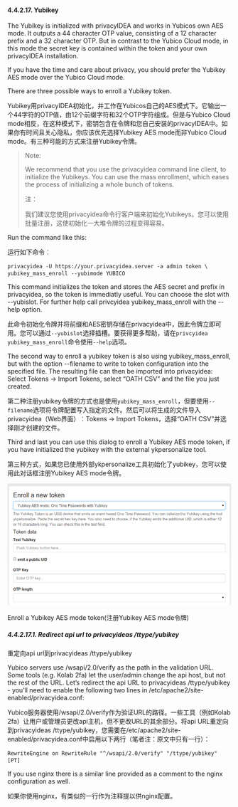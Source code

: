 #### 4.4.2.17. Yubikey

The Yubikey is initialized with privacyIDEA and works in Yubicos own AES mode. It outputs a 44 character OTP value, consisting of a 12 character prefix and a 32 character OTP. But in contrast to the Yubico Cloud mode, in this mode the secret key is contained within the token and your own privacyIDEA installation.

If you have the time and care about privacy, you should prefer the Yubikey AES mode over the Yubico Cloud mode.

There are three possible ways to enroll a Yubikey token.

Yubikey用privacyIDEA初始化，并工作在Yubicos自己的AES模式下。它输出一个44字符的OTP值，由12个前缀字符和32个OTP字符组成。但是与Yubico Cloud mode相反，在这种模式下，密钥包含在令牌和您自己安装的privacyIDEA中。如果你有时间且关心隐私，你应该优先选择Yubikey AES mode而非Yubico Cloud mode。有三种可能的方式来注册Yubikey令牌。

> Note:
> 
> We recommend that you use the privacyidea command line client, to initialize the Yubikeys. You can use the mass enrollment, which eases the process of initializing a whole bunch of tokens.
> 
> 注：
> 
> 我们建议您使用privacyidea命令行客户端来初始化Yubikeys。您可以使用批量注册，这使初始化一大堆令牌的过程变得容易。

Run the command like this:

运行如下命令︰

```
privacyidea -U https://your.privacyidea.server -a admin token \
yubikey_mass_enroll --yubimode YUBICO
```

This command initializes the token and stores the AES secret and prefix in privacyidea, so the token is immediatly useful. You can choose the slot with --yubislot. For further help call privcyidea yubikey_mass_enroll with the --help option.

此命令初始化令牌并将前缀和AES密钥存储在privacyidea中，因此令牌立即可用。您可以通过`--yubislot`选择插槽。要获得更多帮助，请在`privcyidea yubikey_mass_enroll`命令使用`--help`选项。

The second way to enroll a yubikey token is also using yubikey_mass_enroll, but with the option --filename to write to token configuration into the specified file. The resulting file can then be imported into privacyidea: Select Tokens -> Import Tokens, select “OATH CSV” and the file you just created.

第二种注册yubikey令牌的方式也是使用`yubikey_mass_enroll`，但要使用`--filename`选项将令牌配置写入指定的文件。然后可以将生成的文件导入privacyidea（Web界面）︰Tokens -> Import Tokens，选择“OATH CSV”并选择刚才创建的文件。

Third and last you can use this dialog to enroll a Yubikey AES mode token, if you have initialized the yubikey with the external ykpersonalize tool.

第三种方式，如果您已使用外部ykpersonalize工具初始化了yubikey，您可以使用此对话框注册Yubikey AES mode令牌。

![enroll_yubikey](../Contents/enroll_yubikey.png)

Enroll a Yubikey AES mode token(注册Yubikey AES mode令牌)

##### 4.4.2.17.1. Redirect api url to privacyideas /ttype/yubikey

重定向api url到privacyideas /ttype/yubikey

Yubico servers use /wsapi/2.0/verify as the path in the validation URL. Some tools (e.g. Kolab 2fa) let the user/admin change the api host, but not the rest of the URL. Let’s redirect the api URL to privacyideas /ttype/yubikey - you’ll need to enable the following two lines in /etc/apache2/site-enabled/privacyidea.conf:

Yubico服务器使用/wsapi/2.0/verify作为验证URL的路径。一些工具（例如Kolab 2fa）让用户或管理员更改api主机，但不更改URL的其余部分。将api URL重定向到privacyideas /ttype/yubikey，您需要在/etc/apache2/site-enabled/privacyidea.conf中启用以下两行（笔者注：原文中只有一行）：

```
RewriteEngine on RewriteRule "^/wsapi/2.0/verify" "/ttype/yubikey" [PT]
```

If you use nginx there is a similar line provided as a comment to the nginx configuration as well.

如果你使用nginx，有类似的一行作为注释提以供nginx配置。